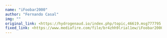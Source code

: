 ```yaml
---
name: "iFoobar2000"
author: "Fernando Casal"
img: ""
original_link: <https://hydrogenaud.io/index.php/topic,46619.msg777795.html#msg777795>
fixed_link: <https://www.mediafire.com/file/br4zhh9lrial1ew/iFoobar2000.zip>
---
```

